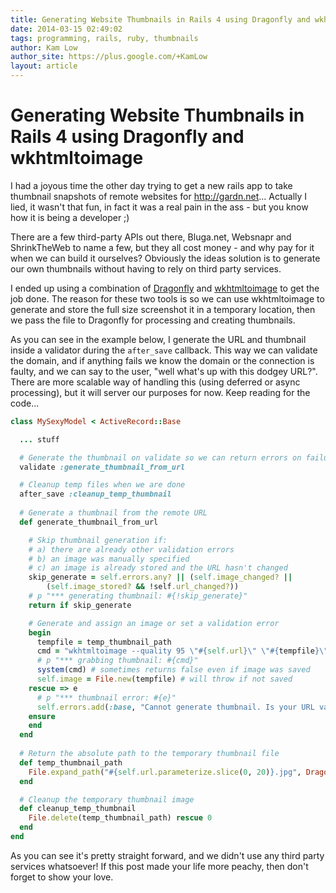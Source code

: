 ```yaml
---
title: Generating Website Thumbnails in Rails 4 using Dragonfly and wkhtmltoimage
date: 2014-03-15 02:49:02
tags: programming, rails, ruby, thumbnails
author: Kam Low
author_site: https://plus.google.com/+KamLow
layout: article
---
```

# Generating Website Thumbnails in Rails 4 using Dragonfly and wkhtmltoimage

I had a joyous time the other day trying to get a new rails app to take thumbnail snapshots of remote websites for http://gardn.net... Actually I lied, it wasn't that fun, in fact it was a real pain in the ass - but you know how it is being a developer ;)

There are a few third-party APIs out there, Bluga.net, Websnapr and ShrinkTheWeb to name a few, but they all cost money - and why pay for it when we can build it ourselves? Obviously the ideas solution is to generate our own thumbnails without having to rely on third party services.

I ended up using a combination of <a href="https://github.com/markevans/dragonfly" target="_blank">Dragonfly</a> and <a href="http://wkhtmltopdf.org" target="_blank">wkhtmltoimage</a> to get the job done. The reason for these two tools is so we can use wkhtmltoimage to generate and store the full size screenshot it in a temporary location, then we pass the file to Dragonfly for processing and creating thumbnails. 

As you can see in the example below, I generate the URL and thumbnail inside a validator during the ``after_save`` callback. This way we can validate the domain, and if anything fails we know the domain or the connection is faulty, and we can say to the user, "well what's up with this dodgey URL?". There are more scalable way of handling this (using deferred or async processing), but it will server our purposes for now. Keep reading for the code...

~~~ ruby
class MySexyModel < ActiveRecord::Base

  ... stuff

  # Generate the thumbnail on validate so we can return errors on failure
  validate :generate_thumbnail_from_url

  # Cleanup temp files when we are done
  after_save :cleanup_temp_thumbnail
  
  # Generate a thumbnail from the remote URL
  def generate_thumbnail_from_url

    # Skip thumbnail generation if:
    # a) there are already other validation errors
    # b) an image was manually specified
    # c) an image is already stored and the URL hasn't changed
    skip_generate = self.errors.any? || (self.image_changed? ||
        (self.image_stored? && !self.url_changed?))
    # p "*** generating thumbnail: #{!skip_generate}"
    return if skip_generate

    # Generate and assign an image or set a validation error
    begin
      tempfile = temp_thumbnail_path
      cmd = "wkhtmltoimage --quality 95 \"#{self.url}\" \"#{tempfile}\""
      # p "*** grabbing thumbnail: #{cmd}"
      system(cmd) # sometimes returns false even if image was saved
      self.image = File.new(tempfile) # will throw if not saved
    rescue => e
      # p "*** thumbnail error: #{e}"
      self.errors.add(:base, "Cannot generate thumbnail. Is your URL valid?")
    ensure
    end
  end
  
  # Return the absolute path to the temporary thumbnail file
  def temp_thumbnail_path
    File.expand_path("#{self.url.parameterize.slice(0, 20)}.jpg", Dragonfly.app.datastore.root_path)
  end

  # Cleanup the temporary thumbnail image
  def cleanup_temp_thumbnail
    File.delete(temp_thumbnail_path) rescue 0
  end
end
~~~ 

As you can see it's pretty straight forward, and we didn't use any third party services whatsoever!
If this post made your life more peachy, then don't forget to show your love.
